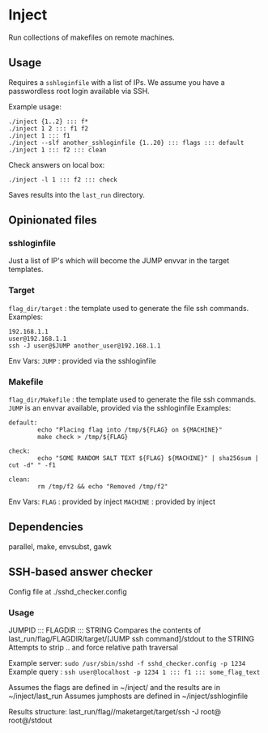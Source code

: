 # Inject

Run collections of makefiles on remote machines.

## Usage

Requires a `sshloginfile` with a list of IPs. We assume you have a passwordless root login available via SSH.

Example usage:
```
./inject {1..2} ::: f*
./inject 1 2 ::: f1 f2
./inject 1 ::: f1
./inject --slf another_sshloginfile {1..20} ::: flags ::: default
./inject 1 ::: f2 ::: clean
```

Check answers on local box:
```
./inject -l 1 ::: f2 ::: check
```

Saves results into the `last_run` directory.

## Opinionated files

### sshloginfile
Just a list of IP's which will become the JUMP envvar in the target templates.

### Target
`flag_dir/target` : the template used to generate the file ssh commands.
Examples:
```
192.168.1.1
user@192.168.1.1
ssh -J user@$JUMP another_user@192.168.1.1
```
Env Vars:
`JUMP` : provided via the sshloginfile

### Makefile
`flag_dir/Makefile` : the template used to generate the file ssh commands. `JUMP` is an envvar available, provided via the sshloginfile
Examples:
```
default:
        echo "Placing flag into /tmp/${FLAG} on ${MACHINE}"
        make check > /tmp/${FLAG}

check:
        echo "SOME RANDOM SALT TEXT ${FLAG} ${MACHINE}" | sha256sum | cut -d" " -f1

clean:
        rm /tmp/f2 && echo "Removed /tmp/f2"

```
Env Vars:
`FLAG` : provided by inject
`MACHINE` : provided by inject

## Dependencies

parallel, make, envsubst, gawk

## SSH-based answer checker

Config file at ./sshd_checker.config

### Usage
JUMPID ::: FLAGDIR ::: STRING
Compares the contents of last_run/flag/FLAGDIR/target/[JUMP ssh command]/stdout to the STRING
Attempts to strip .. and force relative path traversal

Example server: `sudo /usr/sbin/sshd -f sshd_checker.config -p 1234`
Example query : `ssh user@localhost -p 1234 1 ::: f1 ::: some_flag_text`

Assumes the flags are defined in ~/inject/ and the results are in ~/inject/last_run
Assumes jumphosts are defined in ~/inject/sshloginfile

Results structure:
last_run/flag/<flag>/maketarget/target/ssh -J root@<jumphost> root@<target>/stdout
